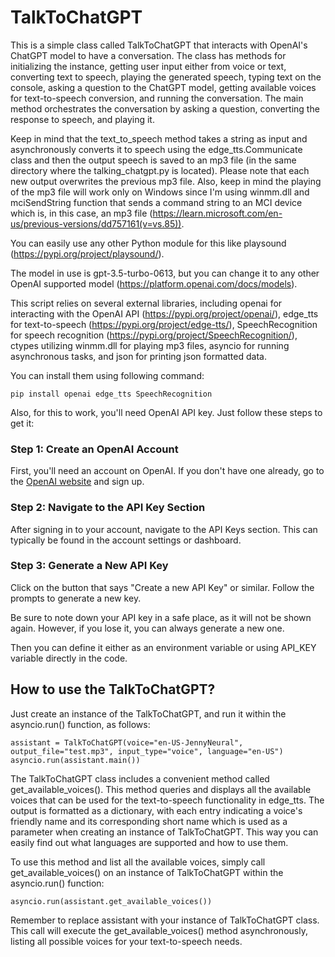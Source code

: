 # TalkToChatGPT

This is a simple class called TalkToChatGPT that interacts with OpenAI's ChatGPT model to have a conversation. The class has methods for initializing the instance, getting user input either from voice or text, converting text to speech, playing the generated speech, typing text on the console, asking a question to the ChatGPT model, getting available voices for text-to-speech conversion, and running the conversation. The main method orchestrates the conversation by asking a question, converting the response to speech, and playing it. 

Keep in mind that the text_to_speech method takes a string as input and asynchronously converts it to speech using the edge_tts.Communicate class and then the output speech is saved to an mp3 file (in the same directory where the talking_chatgpt.py is located). Please note that each new output overwrites the previous mp3 file. Also, keep in mind the playing of the mp3 file will work only on Windows since I'm using winmm.dll and mciSendString function that sends a command string to an MCI device which is, in this case, an mp3 file (https://learn.microsoft.com/en-us/previous-versions/dd757161(v=vs.85)). 

You can easily use any other Python module for this like playsound (https://pypi.org/project/playsound/).

The model in use is gpt-3.5-turbo-0613, but you can change it to any other OpenAI supported model (https://platform.openai.com/docs/models).

This script relies on several external libraries, including openai for interacting with the OpenAI API (https://pypi.org/project/openai/), edge_tts for text-to-speech (https://pypi.org/project/edge-tts/), SpeechRecognition for speech recognition (https://pypi.org/project/SpeechRecognition/), ctypes utilizing winmm.dll for playing mp3 files, asyncio for running asynchronous tasks, and json for printing json formatted data. 

You can install them using following command:

```
pip install openai edge_tts SpeechRecognition
```

Also, for this to work, you'll need OpenAI API key. Just follow these steps to get it:

### Step 1: Create an OpenAI Account

First, you'll need an account on OpenAI. If you don't have one already, go to the [OpenAI website](https://beta.openai.com/signup/) and sign up.

### Step 2: Navigate to the API Key Section

After signing in to your account, navigate to the API Keys section. This can typically be found in the account settings or dashboard.

### Step 3: Generate a New API Key

Click on the button that says "Create a new API Key" or similar. Follow the prompts to generate a new key. 

Be sure to note down your API key in a safe place, as it will not be shown again. However, if you lose it, you can always generate a new one.

Then you can define it either as an environment variable or using API_KEY variable directly in the code.

## How to use the TalkToChatGPT?

Just create an instance of the TalkToChatGPT, and run it within the asyncio.run() function, as follows:

```
assistant = TalkToChatGPT(voice="en-US-JennyNeural", output_file="test.mp3", input_type="voice", language="en-US")
asyncio.run(assistant.main())
```

The TalkToChatGPT class includes a convenient method called get_available_voices(). This method queries and displays all the available voices that can be used for the text-to-speech functionality in edge_tts. The output is formatted as a dictionary, with each entry indicating a voice's friendly name and its corresponding short name which is used as a parameter when creating an instance of TalkToChatGPT. This way you can easily find out what languages are supported and how to use them.

To use this method and list all the available voices, simply call get_available_voices() on an instance of TalkToChatGPT within the asyncio.run() function:

```
asyncio.run(assistant.get_available_voices())
```

Remember to replace assistant with your instance of TalkToChatGPT class. This call will execute the get_available_voices() method asynchronously, listing all possible voices for your text-to-speech needs.

